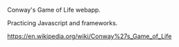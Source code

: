 Conway's Game of Life webapp.

Practicing Javascript and frameworks.

https://en.wikipedia.org/wiki/Conway%27s_Game_of_Life
